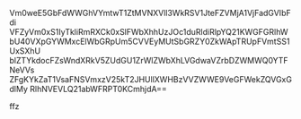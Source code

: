 Vm0weE5GbFdWWGhVYmtwT1ZtMVNXVll3WkRSV1JteFZVMjA1VjFadGVIbFdi
VFZyVm0xS1IyTkliRmRXCk0xSlFWbXhhUzJOc1duRldiRlpYQ21KWGFGRlhW
bU40VXpGYWMxcElWbGRpUm5CVVEyMUtSbGRZY0ZkWApTRUpFVmtSS1UxSXhU
blZTYkdocFZsWndXRkV5ZUdGU1ZrWlZWbXhLVGdwaVZrbDZWMWQ0YTFNeVVs
ZFgKYkZaT1VsaFNSVmxzV25kT2JHUllXWHBzVVZWWE9VeGFWekZQVGxGdlMy
RlhNVEVLQ21abWFRPT0KCmhjdA==

ffz
